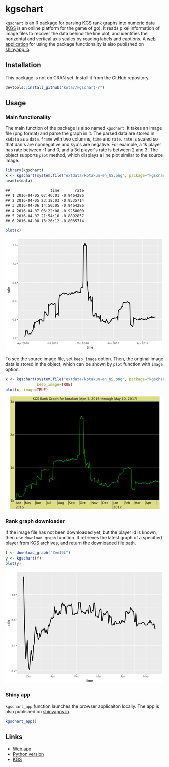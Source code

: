 kgschart
================

`kgschart` is an R package for parsing KGS rank graphs into numeric data ([KGS](http://gokgs.com/) is an online platform for the game of go). It reads pixel information of image files to recover the data behind the line plot, and identifies the horizontal and vertical axis scales by reading labels and captions. A [web application](https://kota.shinyapps.io/kgschart-app/) for using the package functionality is also published on [shinyapp.io](shinyapp.io).

Installation
------------

This package is not on CRAN yet. Install it from the GitHub repository.

``` r
devtools::install_github("kota7/kgschart-r")
```

Usage
-----

### Main functionality

The main function of the package is also named `kgschart`. It takes an image file (png format) and parse the graph in it. The parsed data are stored in `x$data` as a `data.frame` with two columns, `time` and `rate`. `rate` is scaled so that dan's are nonnegative and kyu's are negative. For example, a 1k player has rate between -1 and 0, and a 3d player's rate is between 2 and 3. The object supports `plot` method, which displays a line plot similar to the source image.

``` r
library(kgschart)
x <- kgschart(system.file("extdata/kotakun-en_US.png", package="kgschart"))
head(x$data)
```

    ##                  time       rate
    ## 1 2016-04-05 07:46:01 -0.9464286
    ## 2 2016-04-05 23:18:03 -0.9535714
    ## 3 2016-04-06 14:50:05 -0.9464286
    ## 4 2016-04-07 06:22:08 -0.9250000
    ## 5 2016-04-07 21:54:10 -0.8892857
    ## 6 2016-04-08 13:26:12 -0.8035714

``` r
plot(x)
```

![](index_files/figure-markdown_github/unnamed-chunk-1-1.png)

To see the source image file, set `keep_image` option. Then, the original image data is stored in the object, which can be shown by `plot` function with `image` option.

``` r
x <- kgschart(system.file("extdata/kotakun-en_US.png", package="kgschart"),
              keep_image=TRUE)
plot(x, image=TRUE)
```

![](index_files/figure-markdown_github/unnamed-chunk-2-1.png)

### Rank graph downloader

If the image file has not been downloaded yet, but the player id is known, then use `download_graph` function. It retrieves the latest graph of a specified player from [KGS archives](http://www.gokgs.com/archives.jsp), and return the downloaded file path.

``` r
f <- download_graph("Zen19L")
y <- kgschart(f)
plot(y)
```

![](index_files/figure-markdown_github/unnamed-chunk-3-1.png)

### Shiny app

`kgschart_app` function launches the browser applicaiton locally. The app is also published on [shinyapps.io](https://kota.shinyapps.io/kgschart-app/).

``` r
kgschart_app()
```

Links
-----

-   [Web app](https://kota.shinyapps.io/kgschart-app/)
-   [Python version](https://github.com/kota7/kgschart)
-   [KGS](http://www.gokgs.com/)
